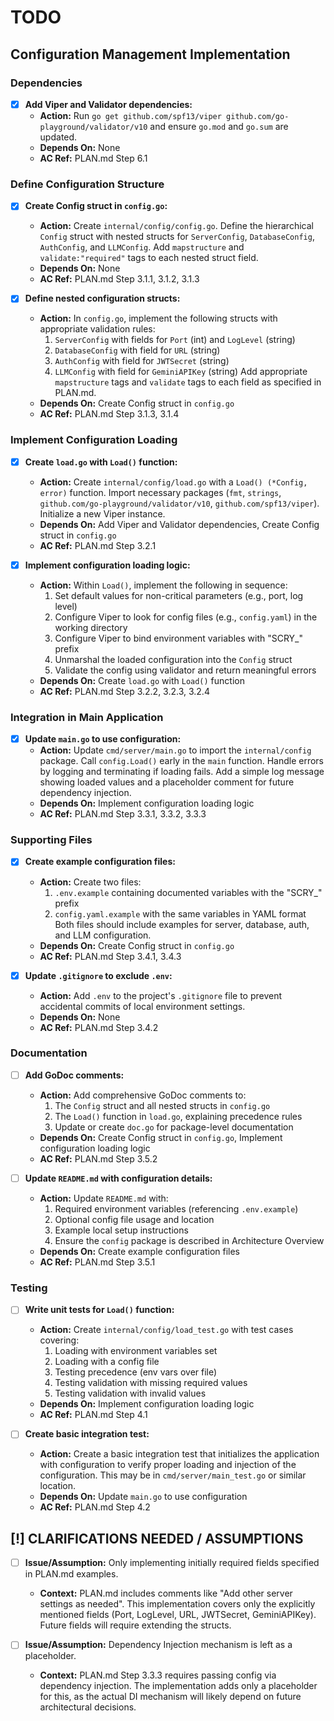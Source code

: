 # TODO

## Configuration Management Implementation

### Dependencies
- [x] **Add Viper and Validator dependencies:** 
  - **Action:** Run `go get github.com/spf13/viper github.com/go-playground/validator/v10` and ensure `go.mod` and `go.sum` are updated.
  - **Depends On:** None
  - **AC Ref:** PLAN.md Step 6.1

### Define Configuration Structure
- [x] **Create Config struct in `config.go`:** 
  - **Action:** Create `internal/config/config.go`. Define the hierarchical `Config` struct with nested structs for `ServerConfig`, `DatabaseConfig`, `AuthConfig`, and `LLMConfig`. Add `mapstructure` and `validate:"required"` tags to each nested struct field.
  - **Depends On:** None
  - **AC Ref:** PLAN.md Step 3.1.1, 3.1.2, 3.1.3

- [x] **Define nested configuration structs:** 
  - **Action:** In `config.go`, implement the following structs with appropriate validation rules:
    1. `ServerConfig` with fields for `Port` (int) and `LogLevel` (string)
    2. `DatabaseConfig` with field for `URL` (string)
    3. `AuthConfig` with field for `JWTSecret` (string)
    4. `LLMConfig` with field for `GeminiAPIKey` (string)
    Add appropriate `mapstructure` tags and `validate` tags to each field as specified in PLAN.md.
  - **Depends On:** Create Config struct in `config.go`
  - **AC Ref:** PLAN.md Step 3.1.3, 3.1.4

### Implement Configuration Loading
- [x] **Create `load.go` with `Load()` function:** 
  - **Action:** Create `internal/config/load.go` with a `Load() (*Config, error)` function. Import necessary packages (`fmt`, `strings`, `github.com/go-playground/validator/v10`, `github.com/spf13/viper`). Initialize a new Viper instance.
  - **Depends On:** Add Viper and Validator dependencies, Create Config struct in `config.go`
  - **AC Ref:** PLAN.md Step 3.2.1

- [x] **Implement configuration loading logic:** 
  - **Action:** Within `Load()`, implement the following in sequence:
    1. Set default values for non-critical parameters (e.g., port, log level)
    2. Configure Viper to look for config files (e.g., `config.yaml`) in the working directory
    3. Configure Viper to bind environment variables with "SCRY_" prefix
    4. Unmarshal the loaded configuration into the `Config` struct
    5. Validate the config using validator and return meaningful errors
  - **Depends On:** Create `load.go` with `Load()` function
  - **AC Ref:** PLAN.md Step 3.2.2, 3.2.3, 3.2.4

### Integration in Main Application
- [x] **Update `main.go` to use configuration:** 
  - **Action:** Update `cmd/server/main.go` to import the `internal/config` package. Call `config.Load()` early in the `main` function. Handle errors by logging and terminating if loading fails. Add a simple log message showing loaded values and a placeholder comment for future dependency injection.
  - **Depends On:** Implement configuration loading logic
  - **AC Ref:** PLAN.md Step 3.3.1, 3.3.2, 3.3.3

### Supporting Files
- [x] **Create example configuration files:** 
  - **Action:** Create two files:
    1. `.env.example` containing documented variables with the "SCRY_" prefix
    2. `config.yaml.example` with the same variables in YAML format
    Both files should include examples for server, database, auth, and LLM configuration.
  - **Depends On:** Create Config struct in `config.go`
  - **AC Ref:** PLAN.md Step 3.4.1, 3.4.3

- [x] **Update `.gitignore` to exclude `.env`:** 
  - **Action:** Add `.env` to the project's `.gitignore` file to prevent accidental commits of local environment settings.
  - **Depends On:** None
  - **AC Ref:** PLAN.md Step 3.4.2

### Documentation
- [ ] **Add GoDoc comments:** 
  - **Action:** Add comprehensive GoDoc comments to:
    1. The `Config` struct and all nested structs in `config.go`
    2. The `Load()` function in `load.go`, explaining precedence rules
    3. Update or create `doc.go` for package-level documentation
  - **Depends On:** Create Config struct in `config.go`, Implement configuration loading logic
  - **AC Ref:** PLAN.md Step 3.5.2

- [ ] **Update `README.md` with configuration details:** 
  - **Action:** Update `README.md` with:
    1. Required environment variables (referencing `.env.example`)
    2. Optional config file usage and location
    3. Example local setup instructions
    4. Ensure the `config` package is described in Architecture Overview
  - **Depends On:** Create example configuration files
  - **AC Ref:** PLAN.md Step 3.5.1

### Testing
- [ ] **Write unit tests for `Load()` function:** 
  - **Action:** Create `internal/config/load_test.go` with test cases covering:
    1. Loading with environment variables set
    2. Loading with a config file
    3. Testing precedence (env vars over file)
    4. Testing validation with missing required values
    5. Testing validation with invalid values
  - **Depends On:** Implement configuration loading logic
  - **AC Ref:** PLAN.md Step 4.1

- [ ] **Create basic integration test:** 
  - **Action:** Create a basic integration test that initializes the application with configuration to verify proper loading and injection of the configuration. This may be in `cmd/server/main_test.go` or similar location.
  - **Depends On:** Update `main.go` to use configuration
  - **AC Ref:** PLAN.md Step 4.2

## [!] CLARIFICATIONS NEEDED / ASSUMPTIONS
- [ ] **Issue/Assumption:** Only implementing initially required fields specified in PLAN.md examples.
  - **Context:** PLAN.md includes comments like "Add other server settings as needed". This implementation covers only the explicitly mentioned fields (Port, LogLevel, URL, JWTSecret, GeminiAPIKey). Future fields will require extending the structs.

- [ ] **Issue/Assumption:** Dependency Injection mechanism is left as a placeholder.
  - **Context:** PLAN.md Step 3.3.3 requires passing config via dependency injection. The implementation adds only a placeholder for this, as the actual DI mechanism will likely depend on future architectural decisions.